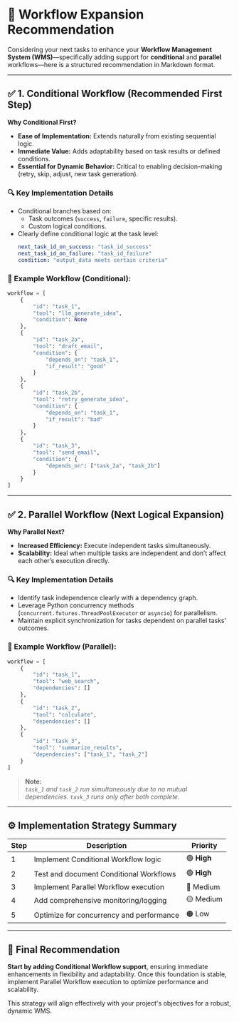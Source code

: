 # 🧠 Workflow Expansion Recommendation

Considering your next tasks to enhance your **Workflow Management System (WMS)**—specifically adding support for **conditional** and **parallel** workflows—here is a structured recommendation in Markdown format.

---

## ✅ 1. Conditional Workflow (Recommended First Step)

**Why Conditional First?**

- **Ease of Implementation:** Extends naturally from existing sequential logic.
- **Immediate Value:** Adds adaptability based on task results or defined conditions.
- **Essential for Dynamic Behavior:** Critical to enabling decision-making (retry, skip, adjust, new task generation).

### 🔍 Key Implementation Details

- Conditional branches based on:
  - Task outcomes (`success`, `failure`, specific results).
  - Custom logical conditions.
- Clearly define conditional logic at the task level:
  ```yaml
  next_task_id_on_success: "task_id_success"
  next_task_id_on_failure: "task_id_failure"
  condition: "output_data meets certain criteria"
  ```

### 📝 Example Workflow (Conditional):

```python
workflow = [
    {
        "id": "task_1",
        "tool": "llm_generate_idea",
        "condition": None
    },
    {
        "id": "task_2a",
        "tool": "draft_email",
        "condition": {
            "depends_on": "task_1",
            "if_result": "good"
        }
    },
    {
        "id": "task_2b",
        "tool": "retry_generate_idea",
        "condition": {
            "depends_on": "task_1",
            "if_result": "bad"
        }
    },
    {
        "id": "task_3",
        "tool": "send_email",
        "condition": {
            "depends_on": ["task_2a", "task_2b"]
        }
    }
]
```

---

## ✅ 2. Parallel Workflow (Next Logical Expansion)

**Why Parallel Next?**

- **Increased Efficiency:** Execute independent tasks simultaneously.
- **Scalability:** Ideal when multiple tasks are independent and don’t affect each other’s execution directly.

### 🔍 Key Implementation Details

- Identify task independence clearly with a dependency graph.
- Leverage Python concurrency methods (`concurrent.futures.ThreadPoolExecutor` or `asyncio`) for parallelism.
- Maintain explicit synchronization for tasks dependent on parallel tasks' outcomes.

### 📝 Example Workflow (Parallel):

```python
workflow = [
    {
        "id": "task_1",
        "tool": "web_search",
        "dependencies": []
    },
    {
        "id": "task_2",
        "tool": "calculate",
        "dependencies": []
    },
    {
        "id": "task_3",
        "tool": "summarize_results",
        "dependencies": ["task_1", "task_2"]
    }
]
```

> **Note:**  
> *`task_1` and `task_2` run simultaneously due to no mutual dependencies. `task_3` runs only after both complete.*

---

## ⚙️ Implementation Strategy Summary

| Step | Description                                    | Priority  |
|------|------------------------------------------------|-----------|
| 1    | Implement Conditional Workflow logic           | 🟢 **High** |
| 2    | Test and document Conditional Workflows        | 🟢 **High** |
| 3    | Implement Parallel Workflow execution          | 🔵 Medium |
| 4    | Add comprehensive monitoring/logging           | 🟡 Medium |
| 5    | Optimize for concurrency and performance       | 🟠 Low    |

---

## 🎯 Final Recommendation

**Start by adding Conditional Workflow support**, ensuring immediate enhancements in flexibility and adaptability. Once this foundation is stable, implement Parallel Workflow execution to optimize performance and scalability.

This strategy will align effectively with your project's objectives for a robust, dynamic WMS.